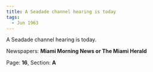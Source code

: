 ```yaml
---  
title: A Seadade channel hearing is today  
tags:  
  - Jun 1963  
---  
```

  
A Seadade channel hearing is today.  
  
Newspapers: **Miami Morning News or The Miami Herald**  
  
Page: **16**, Section: **A** 
